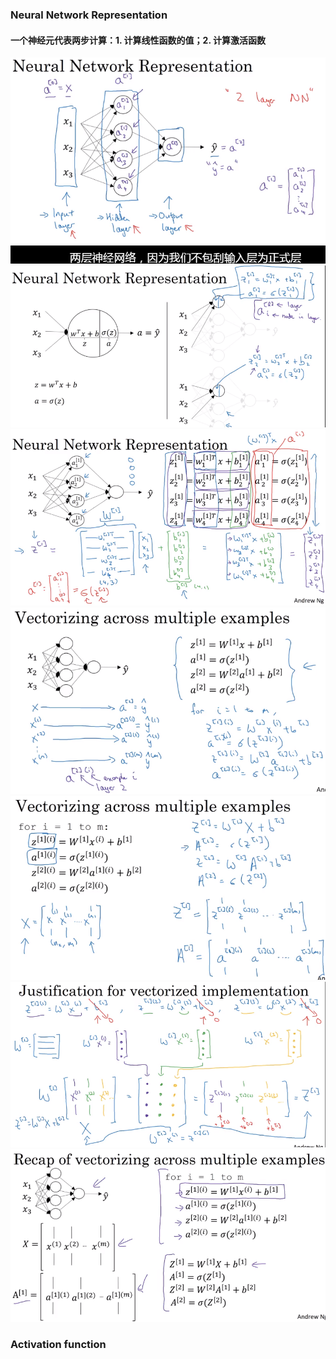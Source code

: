 ### Neural Network Representation

#### 一个神经元代表两步计算：1. 计算线性函数的值；2. 计算激活函数

<img src="image/nnn6.png">



<img src="image/nnn7.png">

<img src="image/nnn9.png">

<img src="image/nnn10.png">

<img src="image/nnn11.png">

<img src="image/nnn12.png">

<img src="image/nnn13.png">



### Activation function

